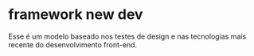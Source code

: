 # framework new dev

Esse é um modelo baseado nos testes de design e nas tecnologias mais recente do desenvolvimento front-end.

